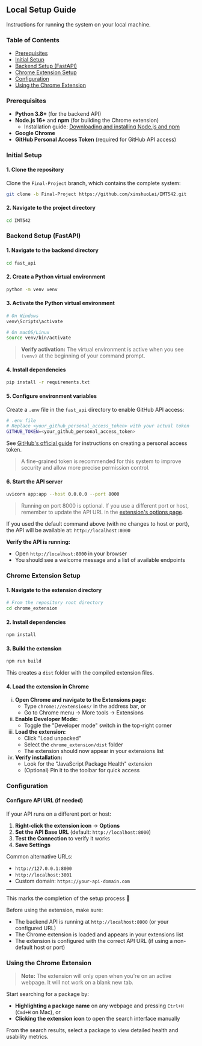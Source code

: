 ## Local Setup Guide

Instructions for running the system on your local machine.

### Table of Contents

- [Prerequisites](#prerequisites)  
- [Initial Setup](#initial-setup)  
- [Backend Setup (FastAPI)](#backend-setup-fastapi)  
- [Chrome Extension Setup](#chrome-extension-setup)  
- [Configuration](#configuration)  
- [Using the Chrome Extension](#using-the-chrome-extension)  


### Prerequisites

- **Python 3.8+** (for the backend API)  
- **Node.js 16+** and **npm** (for building the Chrome extension)  
  - Installation guide: [Downloading and installing Node.js and npm](https://docs.npmjs.com/downloading-and-installing-node-js-and-npm)  
- **Google Chrome**
- **GitHub Personal Access Token** (required for GitHub API access)  

### Initial Setup

#### 1. Clone the repository

Clone the `Final-Project` branch, which contains the complete system:

```bash
git clone -b Final-Project https://github.com/xinshuoLei/IMT542.git
```

#### 2. Navigate to the project directory

```bash
cd IMT542
```

### Backend Setup (FastAPI)

#### 1. Navigate to the backend directory

```bash
cd fast_api
```

#### 2. Create a Python virtual environment

```bash
python -m venv venv
```

#### 3. Activate the Python virtual environment

```bash
# On Windows
venv\Scripts\activate

# On macOS/Linux
source venv/bin/activate
```

> **Verify activation:** The virtual environment is active when you see `(venv)` at the beginning of your command prompt.

#### 4. Install dependencies

```bash
pip install -r requirements.txt
```

#### 5. Configure environment variables

Create a `.env` file in the `fast_api` directory to enable GitHub API access:

```bash
# .env file
# Replace <your_github_personal_access_token> with your actual token
GITHUB_TOKEN=<your_github_personal_access_token>
```

See [GitHub's official guide](https://docs.github.com/en/authentication/keeping-your-account-and-data-secure/managing-your-personal-access-tokens#creating-a-fine-grained-personal-access-token) for instructions on creating a personal access token.

> A fine-grained token is recommended for this system to improve security and allow more precise permission control.

#### 6. Start the API server

```bash
uvicorn app:app --host 0.0.0.0 --port 8000
```

> Running on port 8000 is optional. If you use a different port or host, remember to update the API URL in the [extension's options page](#configure-api-url-if-needed).

If you used the default command above (with no changes to host or port), the API will be available at: `http://localhost:8000`

**Verify the API is running:**

- Open `http://localhost:8000` in your browser  
- You should see a welcome message and a list of available endpoints  

### Chrome Extension Setup

#### 1. Navigate to the extension directory

```bash
# From the repository root directory
cd chrome_extension
```

#### 2. Install dependencies

```bash
npm install
```

#### 3. Build the extension

```bash
npm run build
```

This creates a `dist` folder with the compiled extension files.

#### 4. Load the extension in Chrome

<ol type="i">
  <li><strong>Open Chrome and navigate to the Extensions page:</strong>
    <ul>
      <li>Type <code>chrome://extensions/</code> in the address bar, or</li>
      <li>Go to Chrome menu → More tools → Extensions</li>
    </ul>
  </li>
  <li><strong>Enable Developer Mode:</strong>
    <ul>
      <li>Toggle the "Developer mode" switch in the top-right corner</li>
    </ul>
  </li>
  <li><strong>Load the extension:</strong>
    <ul>
      <li>Click "Load unpacked"</li>
      <li>Select the <code>chrome_extension/dist</code> folder</li>
      <li>The extension should now appear in your extensions list</li>
    </ul>
  </li>
  <li><strong>Verify installation:</strong>
    <ul>
      <li>Look for the "JavaScript Package Health" extension</li>
      <li>(Optional) Pin it to the toolbar for quick access</li>
    </ul>
  </li>
</ol>

### Configuration

#### Configure API URL (if needed)

If your API runs on a different port or host:

1. **Right-click the extension icon** → **Options**  
2. **Set the API Base URL** (default: `http://localhost:8000`)  
3. **Test the Connection** to verify it works  
4. **Save Settings**  

Common alternative URLs:
- `http://127.0.0.1:8000`  
- `http://localhost:3001`  
- Custom domain: `https://your-api-domain.com`  

---

This marks the completion of the setup process 🎉 

Before using the extension, make sure:

- The backend API is running at `http://localhost:8000` (or your configured URL)
- The Chrome extension is loaded and appears in your extensions list
- The extension is configured with the correct API URL (if using a non-default host or port)

### Using the Chrome Extension

> **Note:** The extension will only open when you're on an active webpage. It will not work on a blank new tab.

Start searching for a package by:

- **Highlighting a package name** on any webpage and pressing `Ctrl+H` (`Cmd+H` on Mac), or  
- **Clicking the extension icon** to open the search interface manually  

From the search results, select a package to view detailed health and usability metrics.

